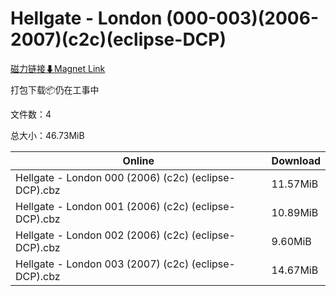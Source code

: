 # Hellgate - London (000-003)(2006-2007)(c2c)(eclipse-DCP)

[磁力链接⬇Magnet Link](magnet:?xt=urn:btih:1bce34cc39ac1f239032ca16596b34446d7fd447&dn=Hellgate%20-%20London%20%28000-003%29%282006-2007%29%28c2c%29%28eclipse-DCP%29)

打包下载📦仍在工事中

文件数：4

总大小：46.73MiB

Online | Download
--- | ---
Hellgate - London 000 (2006) (c2c) (eclipse-DCP).cbz | 11.57MiB
Hellgate - London 001 (2006) (c2c) (eclipse-DCP).cbz | 10.89MiB
Hellgate - London 002 (2006) (c2c) (eclipse-DCP).cbz | 9.60MiB
Hellgate - London 003 (2007) (c2c) (eclipse-DCP).cbz | 14.67MiB